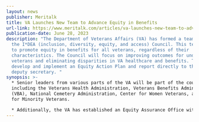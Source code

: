 ```yaml
---
layout: news
publisher: Meritalk
title: VA Launches New Team to Advance Equity in Benefits
url-link: https://www.meritalk.com/articles/va-launches-new-team-to-advance-equity-in-benefits/
publication-date: June 28, 2023
description: "The Department of Veterans Affairs (VA) has formed a team called
  the I*DEA (inclusion, diversity, equity, and access) Council. This team aims
  to promote equity in benefits for all veterans, regardless of their
  characteristics. The Council will focus on improving outcomes for underserved
  veterans and eliminating disparities in VA healthcare and benefits. They will
  develop and implement an Equity Action Plan and report directly to the VA
  deputy secretary. "
synopsis: >-
  * Senior leaders from various parts of the VA will be part of the council,
  including the Veterans Health Administration, Veterans Benefits Administration
  (VBA), National Cemetery Administration, Center for Women Veterans, and Center
  for Minority Veterans.

  * Additionally, the VA has established an Equity Assurance Office within the VBA to ensure fair delivery of earned benefits to veterans, led by Laurine Carson, reporting to the Office of the Under Secretary for Benefits.
---
```

